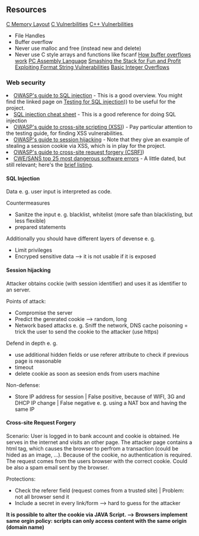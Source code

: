 ## Resources
[C Memory Layout](https://www.geeksforgeeks.org/memory-layout-of-c-program/)
[C Vulnerbilities](https://security.web.cern.ch/security/recommendations/en/codetools/c.shtml)
[C++ Vulnerbilities](https://security.web.cern.ch/security/recommendations/en/codetools/cpp.shtml)
* File Handles 
* Buffer overflow
* Never use malloc and free (instead new and delete)
* Never use C style arrays and functions like fscanf
[How buffer overflows work](http://arstechnica.com/security/2015/08/how-security-flaws-work-the-buffer-overflow/)
[PC Assembly Language](http://www.drpaulcarter.com/pcasm/)
[Smashing the Stack for Fun and Profit](http://insecure.org/stf/smashstack.html)
[Exploiting Format String Vulnerabilities](http://crypto.stanford.edu/cs155/papers/formatstring-1.2.pdf)
[Basic Integer Overflows](http://phrack.org/issues/60/10.html)

### Web security
<li><a href="https://www.owasp.org/index.php/SQL_Injection" target="_blank" rel="noopener nofollow">OWASP's guide to SQL injection</a> - This is a good overview. You might find the linked page on <a href="https://www.owasp.org/index.php/Testing_for_SQL_Injection_(OTG-INPVAL-005" target="_blank" rel="noopener nofollow">Testing for SQL injection</a>)) to be useful for
the project.</li><li><a href="http://ferruh.mavituna.com/sql-injection-cheatsheet-oku/" target="_blank" rel="noopener nofollow">SQL injection cheat sheet</a> - This is a good reference for doing SQL injection</li><li><a href="https://www.owasp.org/index.php/Cross-site_Scripting_(XSS" target="_blank" rel="noopener nofollow">OWASP's guide to cross-site
scripting (XSS)</a>) - Pay
particular attention to the testing guide, for finding XSS vulnerabilities.</li><li><a href="https://www.owasp.org/index.php/Session_hijacking_attack" target="_blank" rel="noopener nofollow">OWASP's guide to session hijacking</a> - Note that they give an example of stealing a session cookie
via XSS, which is in play for the project.</li><li><a href="https://www.owasp.org/index.php/Cross-Site_Request_Forgery_(CSRF" target="_blank" rel="noopener nofollow">OWASP's guide to cross-site request
forgery (CSRF)</a>)</li><li><a href="http://cwe.mitre.org/top25/" target="_blank" rel="noopener nofollow">CWE/SANS top 25 most dangerous
software errors</a> - A
little dated, but still relevant; here's the <a href="http://cwe.mitre.org/top25/#Listing" target="_blank" rel="noopener nofollow">brief
listing</a>.</li>

#### SQL Injection 

Data e. g. user input is interpreted as code. 

Countermeasures 

* Sanitze the input e. g. blacklist, whitelist (more safe than blacklisting, but less flexible)
* prepared statements

Additionally you should have different layers of devense e. g. 

* Limit privileges
* Encryped sensitive data --> it is not usable if it is exposed

#### Session hijacking

Attacker obtains cockie (with session identifier) and uses it as identifier to an server.

Points of attack:

* Compromise the server
* Predict the gererated cookie --> random, long
* Network based attacks e. g. Sniff the network, DNS cache poisoning = trick the user to send the cookie to the attacker (use https)

Defend in depth e. g. 
* use additional hidden fields or use referer attribute to check if previous page is reasonable
* timeout 
* delete cookie as soon as seesion ends from users machine

Non-defense:
* Store IP address for session | False positive, because of WIFI, 3G and DHCP IP change | False negative e. g. using a NAT box and having the same IP

#### Cross-site Request Forgery

Scenario:
User is logged in to bank account and cookie is obtained.
He serves in the internet and visits an other page. The attacker page contains a html tag, which causes the browser to perfrom a transaction (could be hided as an image, ...).
Because of the cookie, no authentication is required.
The request comes from the users browser with the correct cookie.
Could be also a spam email sent by the browser.

Protections:

* Check the referer field (request comes from a trusted site) | Problem: not all browser send it
* Include a secret in every link/form --> hard to guess for the attacker

**It is possible to alter the cookie via JAVA Script. --> Browsers implement same orgin policy: scripts can only access content with the same origin (domain name)**

